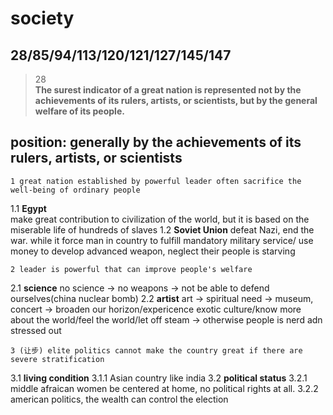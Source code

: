 society
==============
28/85/94/113/120/121/127/145/147
------------------
>28  
>**The surest indicator of a great nation is represented not by the achievements of its rulers, artists, or scientists, but by the general welfare of its people.**

## position: generally by the achievements of its rulers, artists, or scientists

    1 great nation established by powerful leader often sacrifice the well-being of ordinary people
1.1 **Egypt**  
make great contribution to civilization of the world, but it is based on the miserable life of hundreds of slaves 
1.2 **Soviet Union**
defeat Nazi, end the war. while it force man in country to  fulfill mandatory military service/ use money to develop advanced weapon, neglect their people is starving

    2 leader is powerful that can improve people's welfare
2.1 **science**
no science -> no weapons -> not be able to defend ourselves(china nuclear bomb)
2.2 **artist**
art -> spiritual need -> museum, concert -> broaden our horizon/expericence exotic culture/know more about the world/feel the world/let off steam -> otherwise people is nerd adn stressed out

    3 (让步) elite politics cannot make the country great if there are severe stratification
3.1 **living condition**
3.1.1 Asian country like india
3.2 **political status**
3.2.1 middle afraican women be centered at home, no political rights at all.
3.2.2 american politics, the wealth can control the election
<!--stackedit_data:
eyJoaXN0b3J5IjpbLTkxNjI1NTcxLC0xNTQ0NjYyMjE3LDQ5MT
gwMzM0MCwtNzUwNzEzODQ4XX0=
-->
